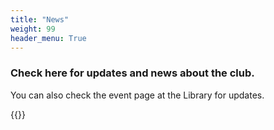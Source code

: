 ```yaml
---
title: "News"
weight: 99
header_menu: True
---
```


### Check here for updates and news about the club. 

You can also check the event page at the Library for updates. 

{{<extlink text="Events at The San Marcos County Library" href="https://sdcl.bibliocommons.com/v2/events?locations=32" icon="fa fa-external-link">}}
